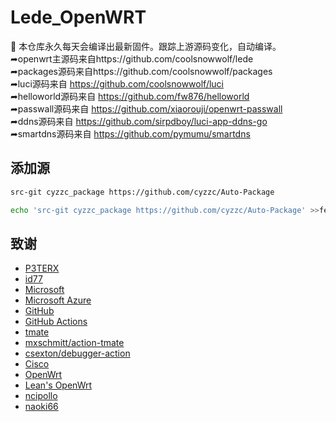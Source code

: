 # Lede_OpenWRT 
🚀 本仓库永久每天会编译出最新固件。跟踪上游源码变化，自动编译。</br>
   ➦openwrt主源码来自https://github.com/coolsnowwolf/lede</br>
   ➦packages源码来自https://github.com/coolsnowwolf/packages</br>
   ➦luci源码来自 https://github.com/coolsnowwolf/luci</br>
   ➦helloworld源码来自 https://github.com/fw876/helloworld</br>
   ➦passwall源码来自 https://github.com/xiaorouji/openwrt-passwall</br>
   ➦ddns源码来自 https://github.com/sirpdboy/luci-app-ddns-go</br>
   ➦smartdns源码来自 https://github.com/pymumu/smartdns</br>

## 添加源
```bash
src-git cyzzc_package https://github.com/cyzzc/Auto-Package
```
```bash
echo 'src-git cyzzc_package https://github.com/cyzzc/Auto-Package' >>feeds.conf.default
```

## 致谢
- [P3TERX](https://github.com/P3TERX/Actions-OpenWrt)   
- [id77](https://github.com/id77/OpenWrt-K2P-firmware)
- [Microsoft](https://www.microsoft.com)
- [Microsoft Azure](https://azure.microsoft.com)
- [GitHub](https://github.com)
- [GitHub Actions](https://github.com/features/actions)
- [tmate](https://github.com/tmate-io/tmate)
- [mxschmitt/action-tmate](https://github.com/mxschmitt/action-tmate)
- [csexton/debugger-action](https://github.com/csexton/debugger-action)
- [Cisco](https://www.cisco.com/)
- [OpenWrt](https://github.com/openwrt/openwrt)
- [Lean's OpenWrt](https://github.com/coolsnowwolf/lede)
- [ncipollo](https://github.com/ncipollo/release-action)
- [naoki66](https://github.com/naoki66/NEW_LEDE_Actions)
